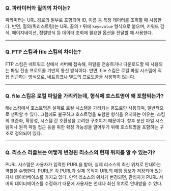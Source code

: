 ### Q. 파라미터와 질의의 차이는?
파라미터는 URL 경로의 일부로 포함되어 ID, 이름 등 특정 데이터를 조회할 때 사용한다. 반면, 질의(쿼리스트링)는 URL 끝의 `?` 뒤에 `key=value` 형식으로 붙으며, 키워드 검색, 페이지네이션, 정렬방식 등 데이터 조회에 필요한 옵션을 전달할 때 사용한다.

---

### Q. FTP 스킴과 file 스킴의 차이는?
FTP 스킴은 네트워크 상에서 서버에 접속해, 파일을 전송하거나 다운로드할 때 사용되는 파일 전송 프로토콜 기반의 통신 방식이다. 반면, file 스킴은 로컬 파일 시스템에 직접 접근하는 방식으로, 네트워크나 별도의 프로토콜을 사용하지 않는다.


---

### Q. file 스킴은 로컬 파일을 가리키는데, 형식에 호스트명이 왜 포함되는가?
file 스킴에서 호스트명은 실제로 로컬 시스템을 가리키는 용도로만 사용되며, 일반적으로 생략할 수 있다. 그럼에도 불구하고 호스트명을 포함한 형식을 유지하는 이유는, 스킴의 표준화, 확장성, 시스템 간 호환성을 고려한 구조이기 때문이다. 향후 분산 파일 시스템이나 원격 파일 접근 등을 위한 확장 가능성을 열어두기 위해 호스트명을 포함하는 구조로 정의되어 있다.

---

### Q. 리소스 리졸브는 어떻게 변경된 리소스의 현재 위치를 알 수 있는가?
PURL 시스템은 사용자가 입력한 PURL을 받아, 실제 리소스의 최신 위치로 안내하는 역할을 수행한다.
PURL은 각 PURL과 실제 목적지 URL의 매핑 정보가 저장되어 있는 자체 데이터베이스를 가지고 있다. 만약 리소스의 위치가 변경되면, 관리자가 PURL 서버의 데이터베이스를 수정하기 때문에 사용자는 언제나 최신 위치로 안내받을 수 있다.
